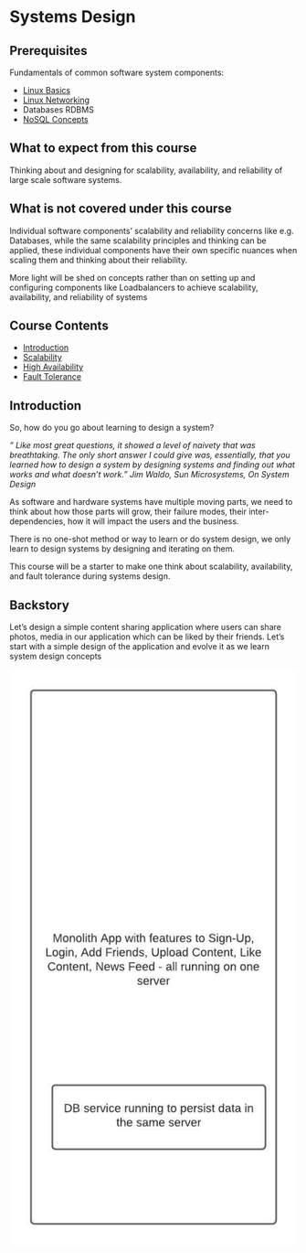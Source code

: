 # Systems Design

## Prerequisites

Fundamentals of common software system components:

- [Linux Basics](https://linkedin.github.io/school-of-sre/linux_basics/intro/)
- [Linux Networking](https://linkedin.github.io/school-of-sre/linux_networking/intro/)
- Databases RDBMS
- [NoSQL Concepts](https://linkedin.github.io/school-of-sre/databases_nosql/intro/)

## What to expect from this course

Thinking about and designing for scalability, availability, and reliability of large scale software systems.

## What is not covered under this course

Individual software components’ scalability and reliability concerns like e.g. Databases, while the same scalability principles and thinking can be applied, these individual components have their own specific nuances when scaling them and thinking about their reliability.

More light will be shed on concepts rather than on setting up and configuring components like Loadbalancers to achieve scalability, availability, and reliability of systems

## Course Contents

- [Introduction](https://linkedin.github.io/school-of-sre/systems_design/intro/#backstory)
- [Scalability](https://linkedin.github.io/school-of-sre/systems_design/scalability/)
- [High Availability](https://linkedin.github.io/school-of-sre/systems_design/availability/)
- [Fault Tolerance](https://linkedin.github.io/school-of-sre/systems_design/fault-tolerance/)


## Introduction

So, how do you go about learning to design a system?

*” Like most great questions, it showed a level of naivety that was breathtaking. The only short answer I could give was, essentially, that you learned how to design a system by designing systems and finding out what works and what doesn’t work.”
Jim Waldo, Sun Microsystems, On System Design*

    
As software and hardware systems have multiple moving parts, we need to think about how those parts will grow, their failure modes, their inter-dependencies, how it will impact the users and the business.

There is no one-shot method or way to learn or do system design, we only learn to design systems by designing and iterating on them.

This course will be a starter to make one think about scalability, availability, and fault tolerance during systems design.

## Backstory

Let’s design a simple content sharing application where users can share photos, media in our application which can be liked by their friends. Let’s start with a simple design of the application and evolve it as we learn system design concepts

![First architecture diagram](images/first-architecture.jpg)

